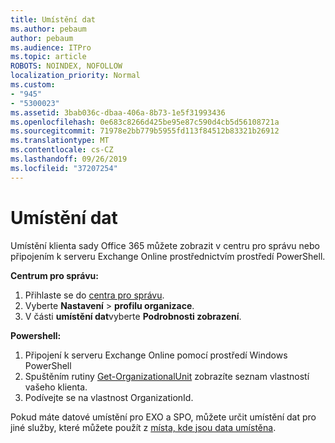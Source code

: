 ```yaml
---
title: Umístění dat
ms.author: pebaum
author: pebaum
ms.audience: ITPro
ms.topic: article
ROBOTS: NOINDEX, NOFOLLOW
localization_priority: Normal
ms.custom:
- "945"
- "5300023"
ms.assetid: 3bab036c-dbaa-406a-8b73-1e5f31993436
ms.openlocfilehash: 0e683c8266d425be95e87c590d4cb5d56108721a
ms.sourcegitcommit: 71978e2bb779b5955fd113f84512b83321b26912
ms.translationtype: MT
ms.contentlocale: cs-CZ
ms.lasthandoff: 09/26/2019
ms.locfileid: "37207254"
---
```

# <a name="data-location"></a>Umístění dat

Umístění klienta sady Office 365 můžete zobrazit v centru pro správu nebo připojením k serveru Exchange Online prostřednictvím prostředí PowerShell.


**Centrum pro správu:**
1. Přihlaste se do [centra pro správu](https://admin.microsoft.com/Adminportal/Home).
2. Vyberte **Nastavení** > **profilu organizace**.
3. V části **umístění dat**vyberte **Podrobnosti zobrazení**.


**Powershell:**
1. Připojení k serveru Exchange Online pomocí prostředí Windows PowerShell
2. Spuštěním rutiny [Get-OrganizationalUnit](https://docs.microsoft.com/en-us/powershell/module/exchange/active-directory/get-organizationalunit) zobrazíte seznam vlastností vašeho klienta. 
3. Podívejte se na vlastnost OrganizationId.

Pokud máte datové umístění pro EXO a SPO, můžete určit umístění dat pro jiné služby, které můžete použít z [místa, kde jsou data umístěna](https://products.office.com/where-is-your-data-located).